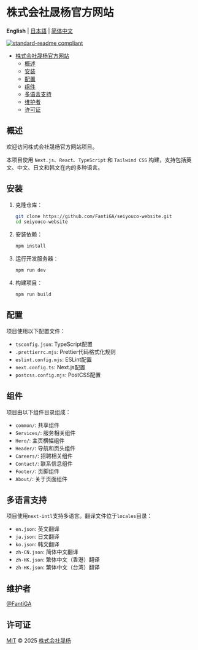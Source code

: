 # 株式会社晟杨官方网站

**English** | [日本語](README.ja.md) | [简体中文](README.zh-CN.md)

[![standard-readme compliant](https://img.shields.io/badge/standard--readme-OK-green.svg?style=flat-square)](https://github.com/RichardLitt/standard-readme)

- [株式会社晟杨官方网站](#株式会社晟杨官方网站)
  - [概述](#概述)
  - [安装](#安装)
  - [配置](#配置)
  - [组件](#组件)
  - [多语言支持](#多语言支持)
  - [维护者](#维护者)
  - [许可证](#许可证)

## 概述

欢迎访问株式会社晟杨官方网站项目。

本项目使用 `Next.js`、`React`、`TypeScript` 和 `Tailwind CSS` 构建，支持包括英文、中文、日文和韩文在内的多种语言。

## 安装

1. 克隆仓库：

   ```sh
   git clone https://github.com/FantiGA/seiyouco-website.git
   cd seiyouco-website
   ```

2. 安装依赖：

   ```sh
   npm install
   ```

3. 运行开发服务器：

   ```sh
   npm run dev
   ```

4. 构建项目：

   ```sh
   npm run build
   ```

## 配置

项目使用以下配置文件：

- `tsconfig.json`: TypeScript配置
- `.prettierrc.mjs`: Prettier代码格式化规则
- `eslint.config.mjs`: ESLint配置
- `next.config.ts`: Next.js配置
- `postcss.config.mjs`: PostCSS配置

## 组件

项目由以下组件目录组成：

- `common/`: 共享组件
- `Services/`: 服务相关组件
- `Hero/`: 主页横幅组件
- `Header/`: 导航和页头组件
- `Careers/`: 招聘相关组件
- `Contact/`: 联系信息组件
- `Footer/`: 页脚组件
- `About/`: 关于页面组件

## 多语言支持

项目使用`next-intl`支持多语言。翻译文件位于`locales`目录：

- `en.json`: 英文翻译
- `ja.json`: 日文翻译
- `ko.json`: 韩文翻译
- `zh-CN.json`: 简体中文翻译
- `zh-HK.json`: 繁体中文（香港）翻译
- `zh-HK.json`: 繁体中文（台湾）翻译

## 维护者

[@FantiGA](https://github.com/FantiGA)

## 许可证

[MIT](LICENSE) © 2025 [株式会社晟杨](https://seiyouco.com)

